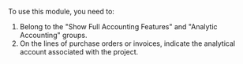 To use this module, you need to:

1.  Belong to the "Show Full Accounting Features" and "Analytic
    Accounting" groups.
2.  On the lines of purchase orders or invoices, indicate the analytical
    account associated with the project.

